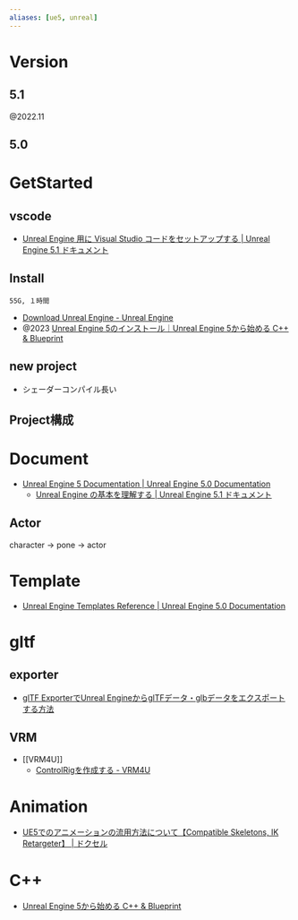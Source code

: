 ```yaml
---
aliases: [ue5, unreal]
---
```


# Version
## 5.1
@2022.11
## 5.0

# GetStarted
## vscode
- [Unreal Engine 用に Visual Studio コードをセットアップする | Unreal Engine 5.1 ドキュメント](https://docs.unrealengine.com/5.1/ja/setting-up-visual-studio-code-for-unreal-engine/)

## Install
`55G, １時間`
- [Download Unreal Engine - Unreal Engine](https://www.unrealengine.com/en-US/download)
- @2023 [Unreal Engine 5のインストール｜Unreal Engine 5から始める C++ & Blueprint](https://zenn.dev/posita33/books/ue5_starter_cpp_and_bp_001/viewer/chap_01_ue5_install)
## new project
- シェーダーコンパイル長い

## Project構成


# Document
- [Unreal Engine 5 Documentation | Unreal Engine 5.0 Documentation](https://docs.unrealengine.com/5.0/en-US/)
	- [Unreal Engine の基本を理解する | Unreal Engine 5.1 ドキュメント](https://docs.unrealengine.com/5.1/ja/understanding-the-basics-of-unreal-engine/)
## Actor
character -> pone -> actor

# Template
- [Unreal Engine Templates Reference | Unreal Engine 5.0 Documentation](https://docs.unrealengine.com/5.0/en-US/unreal-engine-templates-reference/)

# gltf
## exporter
- [glTF ExporterでUnreal EngineからglTFデータ・glbデータをエクスポートする方法](https://zenn.dev/iwakenlab_book/articles/unreal-gltf-exporter)

## VRM
- [[VRM4U]]
	- [ControlRigを作成する - VRM4U](https://ruyo.github.io/VRM4U/06_controlrig/)

# Animation
- [UE5でのアニメーションの流用方法について【Compatible Skeletons, IK Retargeter】 | ドクセル](https://www.docswell.com/s/EpicGamesJapan/KQN3EK-UE5-ShareAnimation#p11)

# C++
- [Unreal Engine 5から始める C++ & Blueprint](https://zenn.dev/posita33/books/ue5_starter_cpp_and_bp_001)
